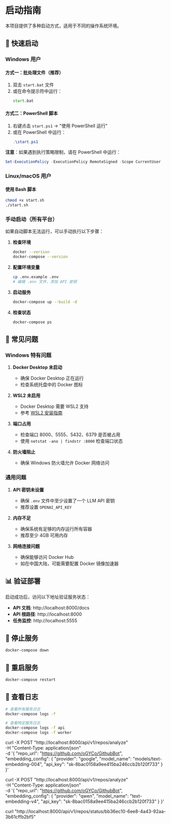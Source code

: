 # 启动指南

本项目提供了多种启动方式，适用于不同的操作系统环境。

## 🚀 快速启动

### Windows 用户

#### 方式一：批处理文件（推荐）
1. 双击 `start.bat` 文件
2. 或在命令提示符中运行：
   ```cmd
   start.bat
   ```

#### 方式二：PowerShell 脚本
1. 右键点击 `start.ps1` → "使用 PowerShell 运行"
2. 或在 PowerShell 中运行：
   ```powershell
   .\start.ps1
   ```

**注意**：如果遇到执行策略限制，请在 PowerShell 中运行：
```powershell
Set-ExecutionPolicy -ExecutionPolicy RemoteSigned -Scope CurrentUser
```

### Linux/macOS 用户

#### 使用 Bash 脚本
```bash
chmod +x start.sh
./start.sh
```

### 手动启动（所有平台）

如果自动脚本无法运行，可以手动执行以下步骤：

1. **检查环境**
   ```bash
   docker --version
   docker-compose --version
   ```

2. **配置环境变量**
   ```bash
   cp .env.example .env
   # 编辑 .env 文件，添加 API 密钥
   ```

3. **启动服务**
   ```bash
   docker-compose up --build -d
   ```

4. **检查状态**
   ```bash
   docker-compose ps
   ```

## 🔧 常见问题

### Windows 特有问题

1. **Docker Desktop 未启动**
   - 确保 Docker Desktop 正在运行
   - 检查系统托盘中的 Docker 图标

2. **WSL2 未启用**
   - Docker Desktop 需要 WSL2 支持
   - 参考 [WSL2 安装指南](https://docs.microsoft.com/en-us/windows/wsl/install)

3. **端口占用**
   - 检查端口 8000、5555、5432、6379 是否被占用
   - 使用 `netstat -ano | findstr :8000` 检查端口状态

4. **防火墙阻止**
   - 确保 Windows 防火墙允许 Docker 网络访问

### 通用问题

1. **API 密钥未设置**
   - 确保 `.env` 文件中至少设置了一个 LLM API 密钥
   - 推荐设置 `OPENAI_API_KEY`

2. **内存不足**
   - 确保系统有足够的内存运行所有容器
   - 推荐至少 4GB 可用内存

3. **网络连接问题**
   - 确保能够访问 Docker Hub
   - 如在中国大陆，可能需要配置 Docker 镜像加速器

## 📊 验证部署

启动成功后，访问以下地址验证服务状态：

- **API 文档**: http://localhost:8000/docs
- **API 根路径**: http://localhost:8000
- **任务监控**: http://localhost:5555

## 🛑 停止服务

```bash
docker-compose down
```

## 🔄 重启服务

```bash
docker-compose restart
```

## 📝 查看日志

```bash
# 查看所有服务日志
docker-compose logs -f

# 查看特定服务日志
docker-compose logs -f api
docker-compose logs -f worker
```
curl -X POST "http://localhost:8000/api/v1/repos/analyze" \
  -H "Content-Type: application/json" \
  -d '{
    "repo_url": "https://github.com/oGYCo/GithubBot",
    "embedding_config": {
      "provider": "google",
      "model_name": "models/text-embedding-004",
      "api_key": "sk-8bac0158a9ee415ba246ccb2b120f733"
    }
  }'

curl -X POST "http://localhost:8000/api/v1/repos/analyze" \
  -H "Content-Type: application/json" \
  -d '{
    "repo_url": "https://github.com/oGYCo/GithubBot",
    "embedding_config": {
      "provider": "qwen",
      "model_name": "text-embedding-v4",
      "api_key": "sk-8bac0158a9ee415ba246ccb2b120f733"
    }
  }'

curl "http://localhost:8000/api/v1/repos/status/bb36ec10-6ee8-4a43-92aa-3b61cffb2bf5"